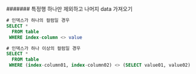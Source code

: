 ####### 특정행 하나만 제외하고 나머지 data 가져오기
```sql
# 인덱스가 하나의 컬럼일 경우
SELECT *
  FROM table
 WHERE index-column <> value
```
```sql
# 인덱스가 하나 이상의 컬럼일 경우
SELECT *
  FROM table
 WHERE (index-column01, index-column02) <> (SELECT value01, value02)
```
